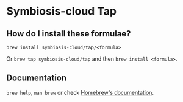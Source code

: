 # Symbiosis-cloud Tap

## How do I install these formulae?

`brew install symbiosis-cloud/tap/<formula>`

Or `brew tap symbiosis-cloud/tap` and then `brew install <formula>`.

## Documentation

`brew help`, `man brew` or check [Homebrew's documentation](https://docs.brew.sh).
